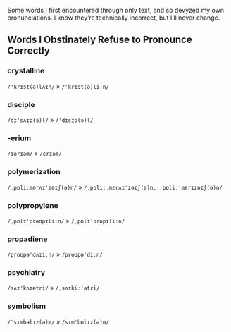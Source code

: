 Some words I first encountered through only text, and so devyzed my own pronunciations. I know they’re technically incorrect, but I’ll never change.


## Words I Obstinately Refuse to Pronounce Correctly

### crystalline

`/'krɪst(ə)lʌɪn/` » `/'krɪst(ə)liːn/`

### disciple

`/dɪ'sʌɪp(ə)l/` » `/'dɪsɪp(ə)l/`

### -erium

`/ɪərɪəm/` » `/ɛrɪəm/`

### polymerization

`/ˌpɒliːmərʌɪˈzəɪʃ(ə)n/` » `/ˌpɒliːˌmɛrʌɪˈzəɪʃ(ə)n, ˌpɒliːˈmɛrɪzəɪʃ(ə)n/`

### polypropylene

`/ˌpɒlɪˈprəʊpɪliːn/` » `/ˌpɒlɪˈprɒpɪliːn/`

### propadiene

`/proʊpə'dʌɪiːn/` » `/proʊpə'diːn/`

### psychiatry

`/sʌɪ'kʌɪətri/` » `/ˌsʌɪkiːˈatri/`

### symbolism

`/'sɪmbəlɪz(ə)m/` » `/sɪm'bɒlɪz(ə)m/`
